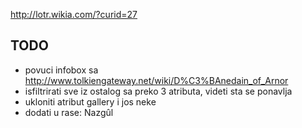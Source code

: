 http://lotr.wikia.com/?curid=27

## TODO

- povuci infobox sa http://www.tolkiengateway.net/wiki/D%C3%BAnedain_of_Arnor
- isfiltrirati sve iz ostalog sa preko 3 atributa, videti sta se ponavlja
- ukloniti atribut gallery i jos neke
- dodati u rase: Nazgûl